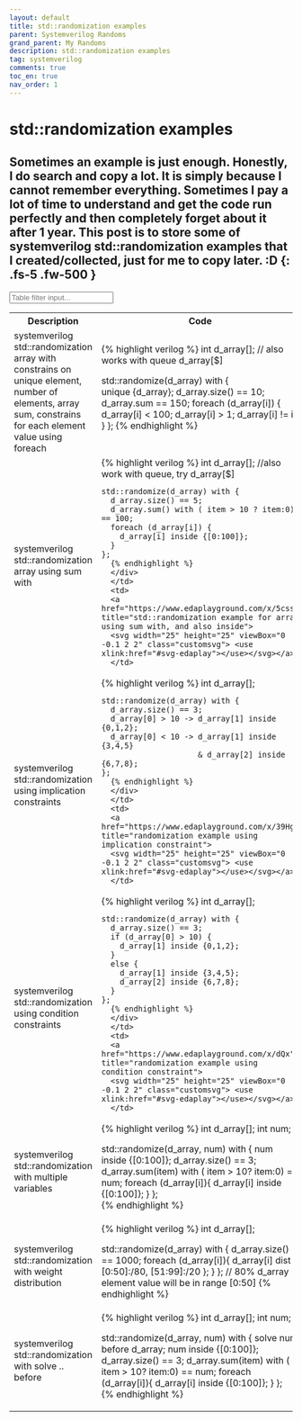 ```yaml
---
layout: default
title: std::randomization examples
parent: Systemverilog Randoms
grand_parent: My Randoms
description: std::randomization examples
tag: systemverilog
comments: true
toc_en: true
nav_order: 1
---
```

# std::randomization examples
Sometimes an example is just enough.
Honestly, I do search and copy a lot. It is simply because I cannot remember everything.
Sometimes I pay a lot of time to understand and get the code run perfectly and then completely forget about it after 1 year.
This post is to store some of systemverilog std::randomization examples that I created/collected, just for me to copy later. :D
{: .fs-5 .fw-500 }
---

<div>  
<input type="text" class="tablefilterinput" id="FilterInput" onkeyup="tablefilter()" placeholder="Table filter input..." title="filter input">

<table id="myTable" >
   <tr>
      <th> Description </th>
      <th> Code </th>
      <th> Link </th>
   </tr>
   <tr>
      <td> systemverilog std::randomization array with constrains on unique element, number of elements, array sum, constrains for each element value using foreach</td>
      <td>
      <div class="code">
      {% highlight verilog %}
  int d_array[]; // also works with queue d_array[$]

  std::randomize(d_array) with {                                
    unique {d_array};
    d_array.size() == 10;
    d_array.sum    == 150;
    foreach (d_array[i]) {
      d_array[i] < 100;
      d_array[i] > 1;
      d_array[i] != i;
    } };
      {% endhighlight %}
      </div>
      </td>
      <td>
      <a href="https://www.edaplayground.com/x/5nYm" title="std::randomization example for array/queue">
      <svg width="25" height="25" viewBox="0 -0.1 2 2" class="customsvg"> <use xlink:href="#svg-edaplay"></use></svg></a>
      </td>
   </tr>

   <tr>
      <td> systemverilog std::randomization array using sum with</td>
      <td>
      <div class="code">
      {% highlight verilog %}
    int d_array[]; //also work with queue, try d_array[$]

    std::randomize(d_array) with {
      d_array.size() == 5;
      d_array.sum() with ( item > 10 ? item:0)  == 100;
      foreach (d_array[i]) {
        d_array[i] inside {[0:100]};
      }
    };
      {% endhighlight %}
      </div>
      </td>
      <td>
      <a href="https://www.edaplayground.com/x/5css" title="std::randomization example for array using sum with, and also inside">
      <svg width="25" height="25" viewBox="0 -0.1 2 2" class="customsvg"> <use xlink:href="#svg-edaplay"></use></svg></a>
      </td>
   </tr>

   <tr>
      <td> systemverilog std::randomization using implication constraints</td>
      <td>
      <div class="code">
      {% highlight verilog %}
    int d_array[]; 

    std::randomize(d_array) with {
      d_array.size() == 3;
      d_array[0] > 10 -> d_array[1] inside {0,1,2};
      d_array[0] < 10 -> d_array[1] inside {3,4,5}
                         & d_array[2] inside {6,7,8};
    };     
      {% endhighlight %}
      </div>
      </td>
      <td>
      <a href="https://www.edaplayground.com/x/39Hg" title="randomization example using implication constraint">
      <svg width="25" height="25" viewBox="0 -0.1 2 2" class="customsvg"> <use xlink:href="#svg-edaplay"></use></svg></a>
      </td>
   </tr>

   <tr>
      <td> systemverilog std::randomization using condition constraints</td>
      <td>
      <div class="code">
      {% highlight verilog %}
    int d_array[]; 

    std::randomize(d_array) with {
      d_array.size() == 3;
      if (d_array[0] > 10) {
        d_array[1] inside {0,1,2};
      }
      else {
        d_array[1] inside {3,4,5};
        d_array[2] inside {6,7,8};
      }
    };     
      {% endhighlight %}
      </div>
      </td>
      <td>
      <a href="https://www.edaplayground.com/x/dQx" title="randomization example using condition constraint">
      <svg width="25" height="25" viewBox="0 -0.1 2 2" class="customsvg"> <use xlink:href="#svg-edaplay"></use></svg></a>
      </td>
   </tr>

   <tr>
      <td> systemverilog std::randomization with multiple variables</td>
      <td>
      <div class="code">
      {% highlight verilog %}
  int d_array[]; 
  int num;

  std::randomize(d_array, num) with {
    num inside {[0:100]};
    d_array.size()  == 3;
    d_array.sum(item) with ( item > 10? item:0) == num;
    foreach (d_array[i]){
      d_array[i] inside {[0:100]};
    }
  };     
      {% endhighlight %}
      </div>
      </td>
      <td>
      <a href="https://www.edaplayground.com/x/f5g" title="std::randomization example with multiple variables">
      <svg width="25" height="25" viewBox="0 -0.1 2 2" class="customsvg"> <use xlink:href="#svg-edaplay"></use></svg></a>
      </td>
   </tr>


   <tr>
      <td> systemverilog std::randomization with weight distribution</td>
      <td>
      <div class="code">
      {% highlight verilog %}
  int d_array[]; 

  std::randomize(d_array) with {
    d_array.size()  == 1000;
    foreach (d_array[i]){
      d_array[i] dist { [0:50]:/80, [51:99]:/20 };
    }
  }; // 80% d_array element value will be in range [0:50]
      {% endhighlight %}
      </div>
      </td>
      <td>
      <a href="https://www.edaplayground.com/x/5HdN" title="std::randomization example with weight distribution">
      <svg width="25" height="25" viewBox="0 -0.1 2 2" class="customsvg"> <use xlink:href="#svg-edaplay"></use></svg></a>
      </td>
   </tr>


   <tr>
      <td> systemverilog std::randomization with solve .. before </td>
      <td>
      <div class="code">
      {% highlight verilog %}
  int d_array[]; 
  int num;

  std::randomize(d_array, num) with {
    solve num before d_array;
    num inside {[0:100]};
    d_array.size()  == 3;
    d_array.sum(item) with ( item > 10? item:0) == num;
    foreach (d_array[i]){
      d_array[i] inside {[0:100]};
    }
 };     
      {% endhighlight %}
      </div>
      </td>
      <td>
      <a href="https://www.edaplayground.com/x/3fJD" title="std::randomization example with solve before">
      <svg width="25" height="25" viewBox="0 -0.1 2 2" class="customsvg"> <use xlink:href="#svg-edaplay"></use></svg></a>
      </td>
   </tr>


</table>
    <script>
      function tablefilter() {
        var input, filter, table, tr, td, i, txtValue;
        input = document.getElementById("FilterInput");
        filter = input.value.toUpperCase();
        table = document.getElementById("myTable");
        tr = table.getElementsByTagName("tr");
        for (i = 0; i < tr.length; i++) {
          td = tr[i].getElementsByTagName("td")[0];
          if (td) {
            txtValue = td.textContent || td.innerText;
            if (txtValue.toUpperCase().indexOf(filter) > -1) {
              tr[i].style.display = "";
            } else {
              tr[i].style.display = "none";
            }
          }
        }
      }
    </script>
</div>
